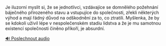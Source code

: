 
Je iluzorní myslit si, že se jednotlivci, vzdávajíce se domnělého požehnání báječného přirozeného stavu a vstupujíce do společnosti, zřekli některých výhod a mají řádný důvod na odškodnění za to, co ztratili. Myšlenka, že by se kdokoli uživil lépe v nespolečenském stadiu lidstva a že je mu samotnou existencí společnosti činěno příkoří, je absurdní.

[🔊 Poslechnout audio](/data/7-paragraphs/audio/chapter_37/para_009-Je-iluzorn-myslit-si-e-se-jednotlivci-vzdvaj.mp3)
